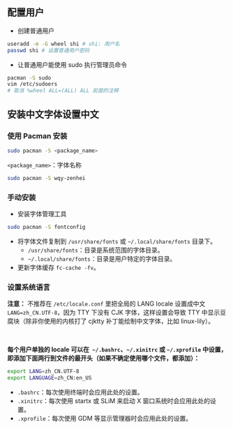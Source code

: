 ## 配置用户

- 创建普通用户

```bash
useradd -m -G wheel shi # shi: 用户名
passwd shi # 设置普通用户密码
```

- 让普通用户能使用 sudo 执行管理员命令

```bash
pacman -S sudo
vim /etc/sudoers
# 取消 %wheel ALL=(ALL) ALL 前面的注释
```

## 安装中文字体设置中文

### 使用 Pacman 安装

```bash
sudo pacman -S <package_name>
```

`<package_name>`：字体名称

```bash
sudo pacman -S wqy-zenhei
```

### 手动安装

- 安装字体管理工具

```bash
sudo pacman -S fontconfig
```

- 将字体文件复制到 `/usr/share/fonts` 或 `~/.local/share/fonts` 目录下。
  - `/usr/share/fonts`：目录是系统范围的字体目录。
  - `~/.local/share/fonts`：目录是用户特定的字体目录。
- 更新字体缓存 `fc-cache -fv`。

### 设置系统语言

**注意：** 不推荐在 `/etc/locale.conf` 里把全局的 LANG locale 设置成中文 `LANG=zh_CN.UTF-8`，因为 TTY 下没有 CJK 字体，这样设置会导致 TTY 中显示豆腐块（除非你使用的内核打了 cjktty 补丁能绘制中文字体，比如 linux-lily）。

<br>

**每个用户单独的 locale 可以在` ~/.bashrc`、`~/.xinitrc` 或 `~/.xprofile` 中设置，即添加下面两行到文件的最开头（如果不确定使用哪个文件，都添加）：**

```bash
export LANG=zh_CN.UTF-8
export LANGUAGE=zh_CN:en_US
```

- `.bashrc`：每次使用终端时会应用此处的设置。
- `.xinitrc`：每次使用 startx 或 SLiM 来启动 X 窗口系统时会应用此处的设置。
- `.xprofile`：每次使用 GDM 等显示管理器时会应用此处的设置。
